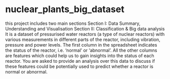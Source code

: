# nuclear_plants_big_dataset
this project includes two main sections Section I: Data Summary, Understanding and Visualisation Section II: Classification & Big data analysis
It is a dataset of pressurised water reactors (a type of nuclear reactors) with various measurements in different parts of the reactor, including vibration, pressure and power levels. The first column in the spreadsheet indicates the status of the reactor, i.e. ‘normal’ or ‘abnormal’. All the other columns are features which could help us to gain insights into the status of each reactor. You are asked to provide an analysis over this data to discuss if these features could be potentially used to predict whether a reactor is normal or abnormal.
